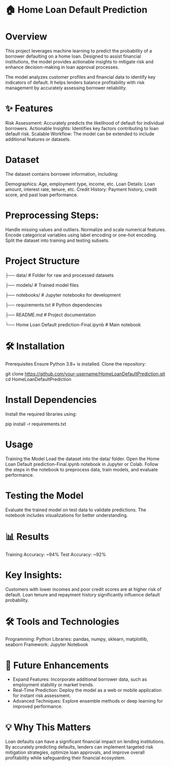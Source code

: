 # 🏠 Home Loan Default Prediction

# Overview

This project leverages machine learning to predict the probability of a borrower defaulting on a home loan. 
Designed to assist financial institutions, the model provides actionable insights to mitigate risk and enhance decision-making in loan approval processes.

The model analyzes customer profiles and financial data to identify key indicators of default. 
It helps lenders balance profitability with risk management by accurately assessing borrower reliability.

# ✨ Features

Risk Assessment: Accurately predicts the likelihood of default for individual borrowers.
Actionable Insights: Identifies key factors contributing to loan default risk.
Scalable Workflow: The model can be extended to include additional features or datasets.

# Dataset

The dataset contains borrower information, including:

Demographics: Age, employment type, income, etc.
Loan Details: Loan amount, interest rate, tenure, etc.
Credit History: Payment history, credit score, and past loan performance.

# Preprocessing Steps:
Handle missing values and outliers.
Normalize and scale numerical features.
Encode categorical variables using label encoding or one-hot encoding.
Split the dataset into training and testing subsets.

# Project Structure

├── data/                    # Folder for raw and processed datasets

├── models/                  # Trained model files

├── notebooks/               # Jupyter notebooks for development

├── requirements.txt         # Python dependencies

├── README.md                # Project documentation

└── Home Loan Default prediction-Final.ipynb  # Main notebook

# 🛠️ Installation

Prerequisites
Ensure Python 3.8+ is installed. Clone the repository:

git clone https://github.com/your-username/HomeLoanDefaultPrediction.git
cd HomeLoanDefaultPrediction

# Install Dependencies
Install the required libraries using:

pip install -r requirements.txt

# Usage

Training the Model
Load the dataset into the data/ folder.
Open the Home Loan Default prediction-Final.ipynb notebook in Jupyter or Colab.
Follow the steps in the notebook to preprocess data, train models, and evaluate performance.

# Testing the Model

Evaluate the trained model on test data to validate predictions. 
The notebook includes visualizations for better understanding.

# 📊 Results

Training Accuracy: ~94%
Test Accuracy: ~92%

# Key Insights:
Customers with lower incomes and poor credit scores are at higher risk of default.
Loan tenure and repayment history significantly influence default probability.

# 🛠️ Tools and Technologies

Programming: Python
Libraries: pandas, numpy, sklearn, matplotlib, seaborn
Framework: Jupyter Notebook

# 🌟 Future Enhancements

* Expand Features: Incorporate additional borrower data, such as employment stability or market trends.
* Real-Time Prediction: Deploy the model as a web or mobile application for instant risk assessment.
* Advanced Techniques: Explore ensemble methods or deep learning for improved performance.

# 💡 Why This Matters

Loan defaults can have a significant financial impact on lending institutions. By accurately predicting defaults, 
lenders can implement targeted risk mitigation strategies, optimize loan approvals, 
and improve overall profitability while safeguarding their financial ecosystem.
